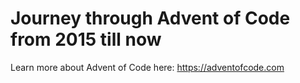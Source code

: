 # Journey through Advent of Code from 2015 till now

Learn more about Advent of Code here: https://adventofcode.com